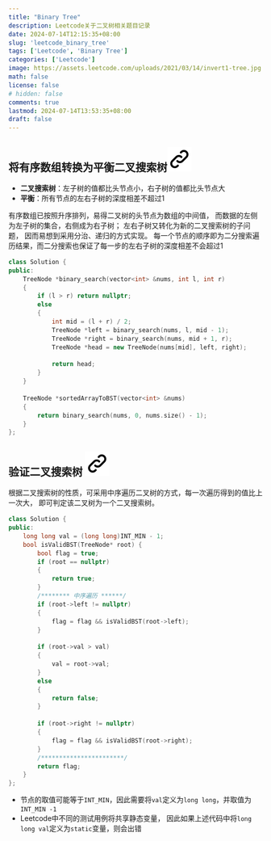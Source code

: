 ```yaml
---
title: "Binary Tree"
description: Leetcode关于二叉树相关题目记录
date: 2024-07-14T12:15:35+08:00
slug: 'leetcode_binary_tree'
tags: ['Leetcode', 'Binary Tree']
categories: ['Leetcode']
image: https://assets.leetcode.com/uploads/2021/03/14/invert1-tree.jpg
math: false
license: false
# hidden: false
comments: true
lastmod: 2024-07-14T13:53:35+08:00
draft: false
---
```


## 将有序数组转换为平衡二叉搜索树[![Link](link.svg)](https://leetcode.cn/problems/convert-sorted-array-to-binary-search-tree/description/?envType=study-plan-v2&envId=top-100-liked)

- **二叉搜索树**：左子树的值都比头节点小，右子树的值都比头节点大
- **平衡**：所有节点的左右子树的深度相差不超过1

有序数组已按照升序排列，易得二叉树的头节点为数组的中间值，
而数据的左侧为左子树的集合，右侧成为右子树；
左右子树又转化为新的二叉搜索树的子问题，
因而易想到采用分治、递归的方式实现。
每一个节点的顺序即为二分搜索遍历结果，而二分搜索也保证了每一步的左右子树的深度相差不会超过1

```cpp
class Solution {
public:
    TreeNode *binary_search(vector<int> &nums, int l, int r)
    {
        if (l > r) return nullptr;
        else
        {
            int mid = (l + r) / 2;
            TreeNode *left = binary_search(nums, l, mid - 1);
            TreeNode *right = binary_search(nums, mid + 1, r);
            TreeNode *head = new TreeNode(nums[mid], left, right);

            return head;
        }
    }

    TreeNode *sortedArrayToBST(vector<int> &nums)
    {
        return binary_search(nums, 0, nums.size() - 1);
    }
};
```

## 验证二叉搜索树 [![Link](link.svg)](https://leetcode.cn/problems/validate-binary-search-tree/description/?envType=study-plan-v2&envId=top-100-liked)

根据二叉搜索树的性质，可采用中序遍历二叉树的方式，每一次遍历得到的值比上一次大，
即可判定该二叉树为一个二叉搜索树。

```cpp
class Solution {
public:
    long long val = (long long)INT_MIN - 1;
    bool isValidBST(TreeNode* root) {
        bool flag = true;
        if (root == nullptr)
        {
            return true;
        }
        /******** 中序遍历 ******/
        if (root->left != nullptr)
        {
            flag = flag && isValidBST(root->left);
        }

        if (root->val > val)
        {
            val = root->val;
        }
        else
        {
            return false;
        }

        if (root->right != nullptr)
        {
            flag = flag && isValidBST(root->right);
        }
        /***********************/
        return flag;
    }
};
```
- 节点的取值可能等于`INT_MIN`，因此需要将`val`定义为`long long`，并取值为`INT_MIN -1`
- Leetcode中不同的测试用例将共享静态变量，
因此如果上述代码中将`long long val`定义为`static`变量，则会出错

